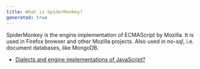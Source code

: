 ```yaml
---
title: What is SpiderMonkey?
generated: true
---
```


<div markdown="1" class="ans">
SpiderMonkey is the engine implementation of ECMAScript by Mozilla.
It is used in Firefox browser and other Mozilla projects.
Also used in no-sql, i.e. document databases, like MongoDB.
</div>

- [Dialects and engine implementations of JavaScript?](en-US/javascript/specification-dialects-and-engine-implementations.md)
